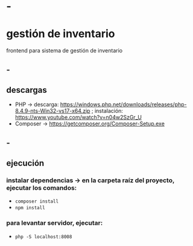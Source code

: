 # -
#  gestión de inventario
frontend para sistema de gestión de inventario
## -
## descargas
* PHP -> descarga: https://windows.php.net/downloads/releases/php-8.4.9-nts-Win32-vs17-x64.zip ; instalación: https://www.youtube.com/watch?v=n04w2SzGr_U
* Composer -> https://getcomposer.org/Composer-Setup.exe
## -
## ejecución
### instalar dependencias -> en la carpeta raíz del proyecto, ejecutar los comandos:
* ``composer install``
* ``npm install`` 
### para levantar servidor, ejecutar:
* ``php -S localhost:8008``


